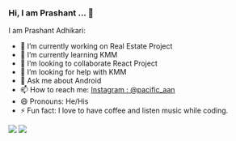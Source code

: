 ### Hi, I am Prashant ... 👋

I am Prashant Adhikari:

- 🔭 I’m currently working on Real Estate Project
- 🌱 I’m currently learning KMM
- 👯 I’m looking to collaborate React Project
- 🤔 I’m looking for help with KMM
- 💬 Ask me about Android
- 📫 How to reach me: [Instagram : @pacific_aan](https://www.instagram.com/pacific_aan/)
- 😄 Pronouns: He/His
- ⚡ Fun fact: I love to have coffee and listen music while coding.

<img src="https://github-readme-stats.vercel.app/api?username=aprashant21&show_icons=true&theme=radical" /> 
<img src="https://github-readme-stats.vercel.app/api/top-langs/?username=aprashant21&langs_count=10" />


